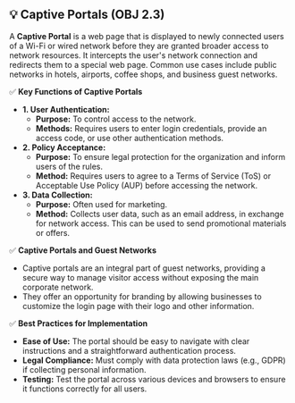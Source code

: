 ## 💡 Captive Portals (OBJ 2.3)

A **Captive Portal** is a web page that is displayed to newly connected users of a Wi-Fi or wired network before they are granted broader access to network resources. It intercepts the user's network connection and redirects them to a special web page. Common use cases include public networks in hotels, airports, coffee shops, and business guest networks.

✅ **Key Functions of Captive Portals**
- **1. User Authentication:**
  - **Purpose:** To control access to the network.
  - **Methods:** Requires users to enter login credentials, provide an access code, or use other authentication methods.
- **2. Policy Acceptance:**
  - **Purpose:** To ensure legal protection for the organization and inform users of the rules.
  - **Method:** Requires users to agree to a Terms of Service (ToS) or Acceptable Use Policy (AUP) before accessing the network.
- **3. Data Collection:**
  - **Purpose:** Often used for marketing.
  - **Method:** Collects user data, such as an email address, in exchange for network access. This can be used to send promotional materials or offers.

✅ **Captive Portals and Guest Networks**
- Captive portals are an integral part of guest networks, providing a secure way to manage visitor access without exposing the main corporate network.
- They offer an opportunity for branding by allowing businesses to customize the login page with their logo and other information.

✅ **Best Practices for Implementation**
- **Ease of Use:** The portal should be easy to navigate with clear instructions and a straightforward authentication process.
- **Legal Compliance:** Must comply with data protection laws (e.g., GDPR) if collecting personal information.
- **Testing:** Test the portal across various devices and browsers to ensure it functions correctly for all users.